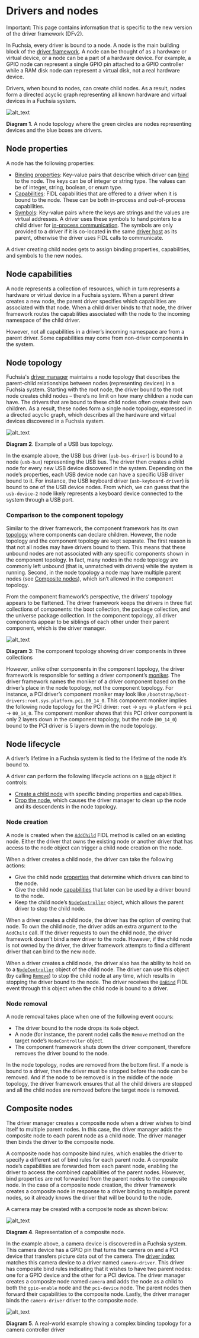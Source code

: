 # Drivers and nodes

Important: This page contains information that is specific to the new
version of the driver framework (DFv2).

In Fuchsia, every driver is bound to a node. A node is the main building block
of the [driver framework][driver-framework]. A node can be thought of as
a hardware or virtual device, or a node can be a part of a hardware device.
For example, a GPIO node can represent a single GPIO pin attached to a GPIO
controller while a RAM disk node can represent a virtual disk, not a real
hardware device.

Drivers, when bound to nodes, can create child nodes. As a result, nodes form a
directed acyclic graph representing all known hardware and virtual devices in a
Fuchsia system.

![alt_text](images/diagram_node_topology_01.svg "Basic node topology")

**Diagram 1**. A node topology where the green circles are nodes representing
devices and the blue boxes are drivers.


## Node properties

A node has the following properties:

*   [Binding properties][binding-properties]: Key-value pairs that describe
    which driver can [bind][driver-binding] to the node. The keys can be of
    integer or string type. The values can be of integer, string, boolean,
    or enum type.
*   [Capabilities][capabilities]: FIDL capabilities that are offered to a driver
    when it is bound to the node. These can be both in-process and
    out-of-process capabilities.
*   [Symbols][symbols]: Key-value pairs where the keys are strings and the
    values are virtual addresses. A driver uses these symbols to hand pointers
    to a child driver for [in-process communication][driver-runtime]. The
    symbols are only provided to a driver if it is co-located in the same
    [driver host][driver-host] as its parent, otherwise the driver uses FIDL
    calls to communicate.

A driver creating child nodes gets to assign binding properties, capabilities,
and symbols to the new nodes.

## Node capabilities

A node represents a collection of resources, which in turn represents a hardware
or virtual device in a Fuchsia system. When a parent driver creates a new node,
the parent driver specifies which capabilities are associated with that node.
When a child driver binds to that node, the driver framework routes the
capabilities associated with the node to the incoming namespace of
the child driver.

However, not all capabilities in a driver’s incoming namespace are from a parent
driver. Some capabilities may come from non-driver components in the system.

## Node topology

Fuchsia's [driver manager][driver-manager] maintains a node topology that
describes the parent-child relationships between nodes (representing devices)
in a Fuchsia system. Starting with the root node, the driver bound to the root node creates
child nodes – there’s no limit on how many children a node can have. The drivers
that are bound to these child nodes often create their own children. As a
result, these nodes form a single node topology, expressed
in a directed acyclic graph, which describes all the hardware
and virtual devices discovered in a Fuchsia system.

![alt_text](images/diagram_node_topology_02.svg "USB bug node topology")

**Diagram 2**. Example of a USB bus topology.

In the example above, the USB bus driver (`usb-bus-driver`) is bound to a node
(`usb-bus`) representing the USB bus. The driver then creates a child node for
every new USB device discovered in the system. Depending on the node’s
properties, each USB device node can have a specific USB driver bound to it.
For instance, the USB keyboard driver (`usb-keyboard-driver`) is bound to one of
the USB device nodes. From which, we can guess that the `usb-device-2` node
likely represents a keyboard device connected to the system through a USB port.

### Comparison to the component topology

Similar to the driver framework, the component framework has its own
[topology][component-topology] where components can declare children. However,
the node topology and the component topology are kept separate. The first reason
is that not all nodes may have drivers bound to them. This means that these
unbound nodes are not associated with any specific components shown in the
component topology. In fact, many nodes in the node topology are commonly left
unbound (that is, unmatched with drivers) while the system is running. Second,
in the node topology a node may have multiple parent nodes (see
[Composite nodes](#composite_nodes)), which isn’t allowed in the component
topology.

From the component framework’s perspective, the drivers’ topology appears to be
flattened. The driver framework keeps the drivers in three flat
collections of components: the boot collection, the package collection, and the
universe package collection. In the component topology, all driver components
appear to be siblings of each other under their parent component, which is the
driver manager.

![alt_text](images/diagram_driver_component_topology_01.svg "Component topology example")

**Diagram 3**: The component topology showing driver components in three collections

However, unlike other components in the component topology, the driver framework
is responsible for setting a driver component’s [moniker][moniker]. The driver
framework names the moniker of a driver component based on the driver’s place
in the node topology, not the component topology. For instance, a PCI driver’s
component moniker may look like `/bootstrap/boot-drivers:root.sys.platform.pci.00_14_0`.
This component moniker implies the following node topology for the PCI driver:
`root` -> `sys` -> `platform` -> `pci` -> `00_14_0`. The component moniker shows
that this PCI driver component is only 2 layers down in the component topology,
but the node (`00_14_0`) bound to the PCI driver is 5 layers down
in the node topology.

## Node lifecycle

A driver’s lifetime in a Fuchsia system is tied to the lifetime of the node it’s
bound to.

A driver can perform the following lifecycle actions on a [`Node`][node-object]
object it controls:

*  [Create a child node](#node_creation) with specific binding properties and
   capabilities.
*  [Drop the node](#node_removal), which causes the driver manager to clean up
   the node and its descendents in the node topology.

### Node creation

A node is created when the [`AddChild`][addchild] FIDL method is called on an
existing node. Either the driver that owns the existing node or another driver
that has access to the node object can trigger a child node creation
on the node.

When a driver creates a child node, the driver can take the following actions:

*   Give the child node [properties](#node_properties) that determine which
    drivers can bind to the node.
*   Give the child node [capabilities](#node_capabilities) that later can be
    used by a driver bound to the node.
*   Keep the child node’s [`NodeController`][node-controller] object, which
    allows the parent driver to stop the child node.

When a driver creates a child node, the driver has the option of owning that
node. To own the child node, the driver adds an extra argument to the
`AddChild` call. If the driver requests to own the child node, the driver
framework doesn't bind a new driver to the node. However, if the child node is
not owned by the driver, the driver framework attempts to find a different
driver that can bind to the new node.

When a driver creates a child node, the driver also has the ability to hold on
to a [`NodeController`][node-controller] object of the child node. The driver
can use this object (by calling [`Remove`][fidl-remove]) to stop the child node
at any time, which results in stopping the driver bound to the node. The driver
receives the [`OnBind`][fidl-onbind] FIDL event through this object when
the child node is bound to a driver.

### Node removal

A node removal takes place when one of the following event occurs:

*   The driver bound to the node drops its `Node` object.
*   A node (for instance, the parent node) calls the `Remove` method on the
    target node’s `NodeController` object.
*   The component framework shuts down the driver component, therefore removes
    the driver bound to the node.

In the node topology, nodes are removed from the bottom first. If a node is bound
to a driver, then the driver must be stopped before the node can be removed. And
if the node to be removed is in the middle of the node topology, the driver framework
ensures that all the child drivers are stopped and all the child nodes are removed
before the target node is removed.

## Composite nodes

The driver manager creates a composite node when a driver wishes to
bind itself to multiple parent nodes. In this case, the driver manager adds
the composite node to each parent node as a child node. The driver manager then
binds the driver to the composite node.

A composite node has composite bind rules, which enables the driver to specify
a different set of bind rules for each parent node. A composite node’s
capabilities are forwarded from each parent node, enabling the driver to
access the combined capabilities of the parent nodes. However, bind
properties are not forwarded from the parent nodes to the composite node. In the
case of a composite node creation, the driver framework creates a composite
node in response to a driver binding to multiple parent nodes, so it already
knows the driver that will be bound to the node.

A camera may be created with a composite node as shown below:

![alt_text](images/diagram_composite_node_01.svg "Composite node example")

**Diagram 4**. Representation of a composite node.

In the example above, a camera device is discovered in a Fuchsia system. This
camera device has a GPIO pin that turns the camera on and a PCI device that
transfers picture data out of the camera. The [driver index][driver-index]
matches this camera device to a driver named `camera-driver`. This driver has
composite bind rules indicating that it wishes to have two parent nodes: one for
a GPIO device and the other for a PCI device. The driver manager creates a
composite node named `camera` and adds the node as a child to both the
`gpio-enable` node and the `pci-device` node. The parent nodes then forward
their capabilities to the composite node. Lastly, the driver manager binds the
`camera-driver` driver to the composite node.

![alt_text](images/diagram_composite_drivers_01.svg "Composite drivers example")

**Diagram 5**. A real-world example showing a complex binding topology for a
camera controller driver

<!-- Reference links -->

[driver-framework]: driver_framework.md
[driver-manager]: driver_framework.md#driver_manager
[driver-host]: driver_framework.md#driver_host
[driver-index]: driver_framework.md#driver_index
[driver-runtime]: driver_framework.md#driver_runtime
[driver-binding]: driver_binding.md
[binding-properties]: https://cs.opensource.google/fuchsia/fuchsia/+/main:sdk/fidl/fuchsia.driver.framework/topology.fidl;l=48
[capabilities]: https://cs.opensource.google/fuchsia/fuchsia/+/main:sdk/fidl/fuchsia.driver.framework/topology.fidl;l=61
[symbols]: https://cs.opensource.google/fuchsia/fuchsia/+/main:sdk/fidl/fuchsia.driver.framework/topology.fidl;l=65
[component-topology]: concepts/components/v2/topology.md
[moniker]: concepts/components/v2/identifiers.md#monikers
[node-object]: https://cs.opensource.google/fuchsia/fuchsia/+/main:sdk/fidl/fuchsia.driver.framework/topology.fidl;l=107
[addchild]: https://cs.opensource.google/fuchsia/fuchsia/+/main:sdk/fidl/fuchsia.driver.framework/topology.fidl;l=113
[node-controller]: https://cs.opensource.google/fuchsia/fuchsia/+/main:sdk/fidl/fuchsia.driver.framework/topology.fidl;l=73
[fidl-remove]: https://cs.opensource.google/fuchsia/fuchsia/+/main:sdk/fidl/fuchsia.driver.framework/topology.fidl;l=74
[fidl-onbind]: https://cs.opensource.google/fuchsia/fuchsia/+/main:sdk/fidl/fuchsia.driver.framework/topology.fidl;l=77
